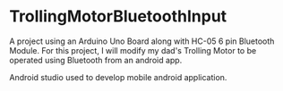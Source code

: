 # TrollingMotorBluetoothInput
A project using an Arduino Uno Board along with HC-05 6 pin Bluetooth Module. For this project, I will modify my dad's Trolling Motor to be operated using Bluetooth from an android app.

Android studio used to develop mobile android application.
